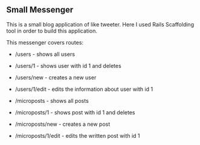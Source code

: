 ## Small Messenger

This is a small blog application of like tweeter. Here I used Rails Scaffolding tool
in order to build this application.

This messenger covers routes:
  - /users                - shows all users
  - /users/1              - shows user with id 1 and deletes
  - /users/new            - creates a new user
  - /users/1/edit         - edits the information about user with id 1
 

  - /microposts           - shows all posts
  - /microposts/1         - shows post with id 1 and deletes
  - /microposts/new       - creates a new post
  - /microposts/1/edit    - edits the written post with id 1